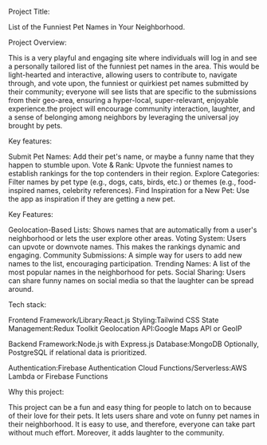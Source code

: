Project Title:

 List of the Funniest Pet Names in Your Neighborhood.

Project Overview:

 This is a very playful and engaging site where individuals will log in and see a personally tailored list of the funniest pet names in the area. This would be light-hearted and interactive, allowing users to contribute to, navigate through, and vote upon, the funniest or quirkiest pet names submitted by their community; everyone will see lists that are specific to the submissions from their geo-area, ensuring a hyper-local, super-relevant, enjoyable experience.the project will encourage community interaction, laughter, and a sense of belonging among neighbors by leveraging the universal joy brought by pets. 

Key features:

Submit Pet Names: Add their pet's name, or maybe a funny name that they happen to stumble upon.
Vote & Rank: Upvote the funniest names to establish rankings for the top contenders in their region.
Explore Categories: Filter names by pet type (e.g., dogs, cats, birds, etc.) or themes (e.g., food-inspired names, celebrity references).
Find Inspiration for a New Pet: Use the app as inspiration if they are getting a new pet.

Key Features:

Geolocation-Based Lists: Shows names that are automatically from a user's neighborhood or lets the user explore other areas.
Voting System: Users can upvote or downvote names. This makes the rankings dynamic and engaging.
Community Submissions: A simple way for users to add new names to the list, encouraging participation.
Trending Names: A list of the most popular names in the neighborhood for pets.
Social Sharing: Users can share funny names on social media so that the laughter can be spread around.

Tech stack:

Frontend
Framework/Library:React.js 
Styling:Tailwind CSS
State Management:Redux Toolkit 
Geolocation API:Google Maps API or GeoIP 

Backend
Framework:Node.js with Express.js 
Database:MongoDB 
Optionally, PostgreSQL if relational data is prioritized.

Authentication:Firebase Authentication 
Cloud Functions/Serverless:AWS Lambda or Firebase Functions 

Why this project:

This project can be a fun and easy thing for people to latch on to because of their love for their pets. It lets users share and vote on funny pet names in their neighborhood. It is easy to use, and therefore, everyone can take part without much effort. Moreover, it adds laughter to the community.